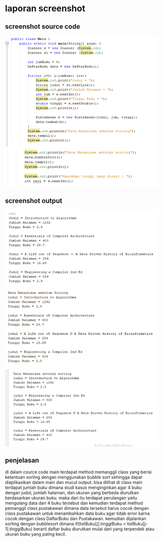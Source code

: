 # laporan screenshot

## screenshot source code
<img src="source code 1.png">
<img src="source code 2.png"> 

## screenshot output
<img src="output1.png"> 
<img src="output2.png"> 
<img src="output3.png"> 

## penjelasan 
   di dalam cource code main terdapat method memanggil class yang berisi ketentuan sorting dengan menggunakan bubble sort sehingga dapat diaplikasikan dalam main dan mucul output. bisa dilihat di class main terdapat jumlah buku dimana studi kasus menginginkan agar 4 buku dengan judul, jumlah halaman, dan ukuran yang berbeda diurutkan berdasarkan ukuran buku. maka dari itu terdapat perulangan yaitu mengulang data dari 4 buku tersebut dan kemudian terdapat method pemanggil class pustakawan dimana data tersebut harus cocok dengan class pustakawan untuk menambahkan data buku agar tidak error karna cocok dengan class DaftarBuku dan Pustakawan. kemudian dijalankan sorting dengan bubblesort dimana if(listBuku[j].tinggiBuku < listBuku[j-1].tinggiBuku) berarti daftar buku diurutkan mulai dari yang terpendek atau ukuran buku yang paling kecil.